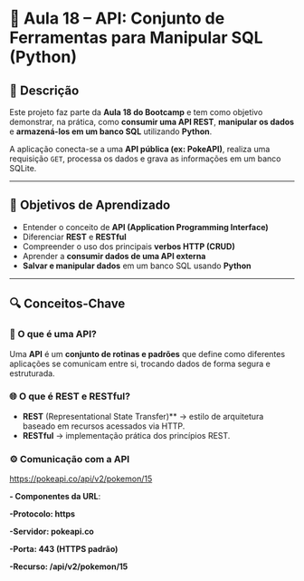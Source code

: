 # 🧩 Aula 18 – API: Conjunto de Ferramentas para Manipular SQL (Python)

## 📘 Descrição

Este projeto faz parte da **Aula 18 do Bootcamp** e tem como objetivo demonstrar, na prática, como **consumir uma API REST**, **manipular os dados** e **armazená-los em um banco SQL** utilizando **Python**.

A aplicação conecta-se a uma **API pública (ex: PokeAPI)**, realiza uma requisição `GET`, processa os dados e grava as informações em um banco SQLite.

---

## 🚀 Objetivos de Aprendizado

- Entender o conceito de **API (Application Programming Interface)**  
- Diferenciar **REST** e **RESTful**  
- Compreender o uso dos principais **verbos HTTP (CRUD)**  
- Aprender a **consumir dados de uma API externa**  
- **Salvar e manipular dados** em um banco SQL usando **Python**

---

## 🔍 Conceitos-Chave

### 🧠 O que é uma API?
Uma **API** é um **conjunto de rotinas e padrões** que define como diferentes aplicações se comunicam entre si, trocando dados de forma segura e estruturada.

### 🌐 O que é REST e RESTful?
- **REST** (Representational State Transfer)** → estilo de arquitetura baseado em recursos acessados via HTTP.  
- **RESTful** → implementação prática dos princípios REST.

### ⚙️ Comunicação com a API
https://pokeapi.co/api/v2/pokemon/15

**- Componentes da URL**:

**-Protocolo: https**

**-Servidor: pokeapi.co**

**-Porta: 443 (HTTPS padrão)**

**-Recurso: /api/v2/pokemon/15**

